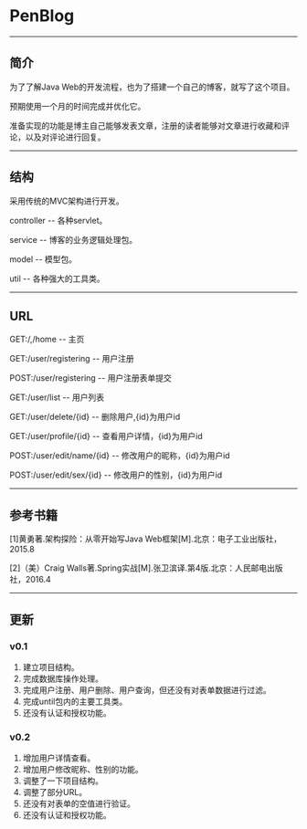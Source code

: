 # PenBlog

*****

## 简介
  为了了解Java Web的开发流程，也为了搭建一个自己的博客，就写了这个项目。

  预期使用一个月的时间完成并优化它。

  准备实现的功能是博主自己能够发表文章，注册的读者能够对文章进行收藏和评论，以及对评论进行回复。

***

## 结构
  采用传统的MVC架构进行开发。

  controller -- 各种servlet。

  service -- 博客的业务逻辑处理包。

  model -- 模型包。

  util -- 各种强大的工具类。

***

## URL
  GET:/,/home -- 主页


  GET:/user/registering -- 用户注册

  POST:/user/registering -- 用户注册表单提交

  GET:/user/list -- 用户列表

  GET:/user/delete/{id} -- 删除用户,{id}为用户id
  
  GET:/user/profile/{id} -- 查看用户详情，{id}为用户id
  
  POST:/user/edit/name/{id} -- 修改用户的昵称，{id}为用户id
  
  POST:/user/edit/sex/{id} -- 修改用户的性别，{id}为用户id

***

## 参考书籍
  [1]黄勇著.架构探险：从零开始写Java Web框架[M].北京：电子工业出版社，2015.8

  [2]（美）Craig Walls著.Spring实战[M].张卫滨译.第4版.北京：人民邮电出版社，2016.4

***

## 更新
### v0.1
  1. 建立项目结构。
  2. 完成数据库操作处理。
  3. 完成用户注册、用户删除、用户查询，但还没有对表单数据进行过滤。
  4. 完成until包内的主要工具类。
  5. 还没有认证和授权功能。

### v0.2
  1. 增加用户详情查看。
  2. 增加用户修改昵称、性别的功能。
  3. 调整了一下项目结构。
  4. 调整了部分URL。
  5. 还没有对表单的空值进行验证。
  6. 还没有认证和授权功能。
